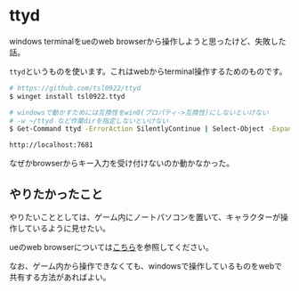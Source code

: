 # ttyd

windows terminalをueのweb browserから操作しようと思ったけど、失敗した話。

`ttyd`というものを使います。これはwebからterminal操作するためのものです。

```sh
# https://github.com/tsl0922/ttyd
$ winget install tsl0922.ttyd

# windowsで動かすためには互換性をwin8(プロパティ->互換性)にしないといけない
# -w ~/ttyd など作業dirを指定しないといけない
$ Get-Command ttyd -ErrorAction SilentlyContinue | Select-Object -ExpandProperty Source

http://localhost:7681
```

なぜかbrowserからキー入力を受け付けないのか動かなかった。

## やりたかったこと

やりたいこととしては、ゲーム内にノートパソコンを置いて、キャラクターが操作しているように見せたい。

ueのweb browserについては[こちら](/city/05_browser.html)を参照してください。

なお、ゲーム内から操作できなくても、windowsで操作しているものをwebで共有する方法があればよい。

